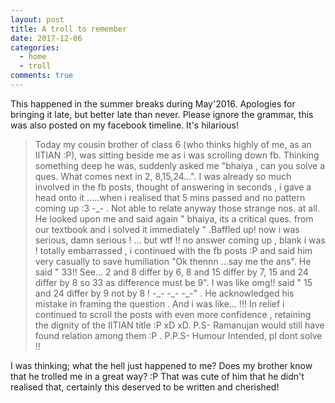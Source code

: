 ```yaml
---
layout: post
title: A troll to remember 
date: 2017-12-06
categories:
  - home
  - troll
comments: true
---
```


This happened in the summer breaks during May'2016. Apologies for bringing it late, but better late than never.
Please ignore the grammar, this was also posted on my facebook timeline. It's hilarious!

>Today my cousin brother of class 6 (who thinks highly of me, as an IITIAN :P), was sitting beside me as i was scrolling down fb. Thinking something deep he was, suddenly asked me "bhaiya , can you solve a ques. What comes next in 2, 8,15,24...". I was already so much involved in the fb posts, thought of answering in seconds , i gave a head onto it .....when i realised that 5 mins passed and no pattern coming up :3 -\_- . Not able to relate anyway those strange nos. at all. He looked upon me and said again " bhaiya, its a critical ques. from our textbook and i solved it immediately " .Baffled up! now i was serious, damn serious ! ... but wtf !! no answer coming up , blank i was ! totally embarrassed , i continued with the fb posts :P and said him very casually to save humiliation "Ok thennn ...say me the ans". He said " 33!! See... 2 and 8 differ by 6, 8 and 15 differ by 7, 15 and 24 differ by 8 so 33 as difference must be 9". I was like omg!! said " 15 and 24 differ by 9 not by 8 ! -\_- -\_- -\_-" .
>He acknowledged his mistake in framing the question . And i was like... !!! In relief i continued to scroll the posts with even more confidence , retaining the dignity of the IITIAN title :P xD xD.
>P.S- Ramanujan would still have found relation among them :P .
>P.P.S- Humour Intended, pl dont solve !!

I was thinking; what the hell just happened to me? Does my brother know that he trolled me in a great way? :P 
That was cute of him that he didn't realised that, certainly this deserved to be written and cherished!

